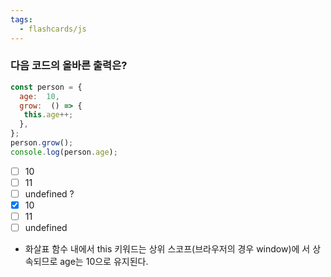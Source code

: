 ```yaml
---
tags:
  - flashcards/js
---
```

### 다음 코드의 올바른 출력은?
```js
const person = {
  age:  10,
  grow:  () => {
   this.age++;
  },
};
person.grow(); 
console.log(person.age);
```
- [ ] 10
- [ ] 11
- [ ] undefined
?
- [x] 10
- [ ] 11
- [ ] undefined
- 화살표 함수 내에서 this 키워드는 상위 스코프(브라우저의 경우 window)에 서 상속되므로 age는 10으로 유지된다.